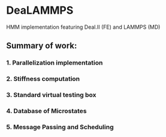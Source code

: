 # DeaLAMMPS
HMM implementation featuring Deal.II (FE) and LAMMPS (MD)

## Summary of work:

### 1. Parallelization implementation

### 2. Stiffness computation

### 3. Standard virtual testing box

### 4. Database of Microstates

### 5. Message Passing and Scheduling
 

